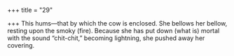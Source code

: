 +++
title = "29"

+++
This hums—that by which the cow is enclosed. She bellows her bellow,  resting upon the smoky (fire).
Because she has put down (what is) mortal with the sound “chit-chit,”  becoming lightning, she pushed away her covering.